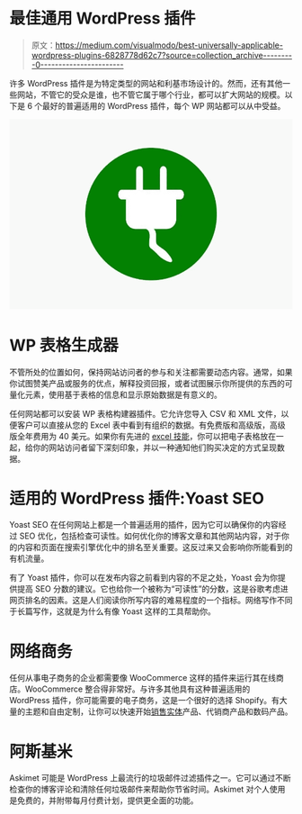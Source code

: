# 最佳通用 WordPress 插件

> 原文：<https://medium.com/visualmodo/best-universally-applicable-wordpress-plugins-6828778d62c7?source=collection_archive---------0----------------------->

许多 WordPress 插件是为特定类型的网站和利基市场设计的。然而，还有其他一些网站，不管它的受众是谁，也不管它属于哪个行业，都可以扩大网站的规模。以下是 6 个最好的普遍适用的 WordPress 插件，每个 WP 网站都可以从中受益。

![](img/46babe1c073cda967df3ba839ef882f2.png)

# WP 表格生成器

不管所处的位置如何，保持网站访问者的参与和关注都需要动态内容。通常，如果你试图赞美产品或服务的优点，解释投资回报，或者试图展示你所提供的东西的可量化元素，使用基于表格的信息和显示原始数据是有意义的。

任何网站都可以安装 WP 表格构建器插件。它允许您导入 CSV 和 XML 文件，以便客户可以直接从您的 Excel 表中看到有组织的数据。有免费版和高级版，高级版全年费用为 40 美元。如果你有先进的 [excel 技能](https://spreadsheetplanet.com/formulas/)，你可以把电子表格放在一起，给你的网站访问者留下深刻印象，并以一种通知他们购买决定的方式呈现数据。

# 适用的 WordPress 插件:Yoast SEO

Yoast SEO 在任何网站上都是一个普遍适用的插件，因为它可以确保你的内容经过 SEO 优化，包括检查可读性。如何优化你的博客文章和其他网站内容，对于你的内容和页面在搜索引擎优化中的排名至关重要。这反过来又会影响你所能看到的有机流量。

有了 Yoast 插件，你可以在发布内容之前看到内容的不足之处，Yoast 会为你提供提高 SEO 分数的建议。它也给你一个被称为“可读性”的分数，这是谷歌考虑进网页排名的因素。这是人们阅读你所写内容的难易程度的一个指标。网络写作不同于长篇写作，这就是为什么有像 Yoast 这样的工具帮助你。

# 网络商务

任何从事电子商务的企业都需要像 WooCommerce 这样的插件来运行其在线商店。WooCommerce 整合得非常好。与许多其他具有这种普遍适用的 WordPress 插件，你可能需要的电子商务，这是一个很好的选择 Shopify。有大量的主题和自由定制，让你可以快速开始[销售实体](https://en.wikipedia.org/wiki/Sales_territory)产品、代销商产品和数码产品。

# 阿斯基米

Askimet 可能是 WordPress 上最流行的垃圾邮件过滤插件之一。它可以通过不断检查你的博客评论和清除任何垃圾邮件来帮助你节省时间。Askimet 对个人使用是免费的，并附带每月付费计划，提供更全面的功能。